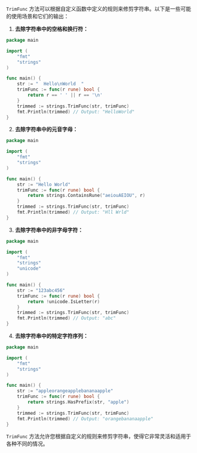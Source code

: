`TrimFunc` 方法可以根据自定义函数中定义的规则来修剪字符串。以下是一些可能的使用场景和它们的输出：

1. **去除字符串中的空格和换行符：**
```go
package main

import (
    "fmt"
    "strings"
)

func main() {
    str := "  Hello\nWorld  "
    trimFunc := func(r rune) bool {
        return r == ' ' || r == '\n'
    }
    trimmed := strings.TrimFunc(str, trimFunc)
    fmt.Println(trimmed) // Output: "HelloWorld"
}
```

2. **去除字符串中的元音字母：**
```go
package main

import (
    "fmt"
    "strings"
)

func main() {
    str := "Hello World"
    trimFunc := func(r rune) bool {
        return strings.ContainsRune("aeiouAEIOU", r)
    }
    trimmed := strings.TrimFunc(str, trimFunc)
    fmt.Println(trimmed) // Output: "Hll Wrld"
}
```

3. **去除字符串中的非字母字符：**
```go
package main

import (
    "fmt"
    "strings"
    "unicode"
)

func main() {
    str := "123abc456"
    trimFunc := func(r rune) bool {
        return !unicode.IsLetter(r)
    }
    trimmed := strings.TrimFunc(str, trimFunc)
    fmt.Println(trimmed) // Output: "abc"
}
```

4. **去除字符串中的特定字符序列：**
```go
package main

import (
    "fmt"
    "strings"
)

func main() {
    str := "appleorangeapplebananaapple"
    trimFunc := func(r rune) bool {
        return strings.HasPrefix(str, "apple")
    }
    trimmed := strings.TrimFunc(str, trimFunc)
    fmt.Println(trimmed) // Output: "orangebananaapple"
}
```

`TrimFunc` 方法允许您根据自定义的规则来修剪字符串，使得它非常灵活和适用于各种不同的情况。